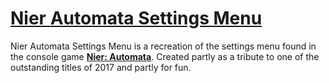 # [Nier Automata Settings Menu](https://jerryto.github.io/Nier-Automata-Settings-Menu/)

Nier Automata Settings Menu is a recreation of the settings menu found in the console game **[Nier: Automata](https://en.wikipedia.org/wiki/Nier:_Automata)**. Created partly as a tribute to one of the outstanding titles of 2017 and partly for fun.